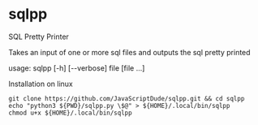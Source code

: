# sqlpp
SQL Pretty Printer

Takes an input of one or more sql files and outputs the sql pretty printed

usage: sqlpp [-h] [--verbose] file [file ...]


Installation on linux
```
git clone https://github.com/JavaScriptDude/sqlpp.git && cd sqlpp
echo "python3 ${PWD}/sqlpp.py \$@" > ${HOME}/.local/bin/sqlpp
chmod u+x ${HOME}/.local/bin/sqlpp
```
